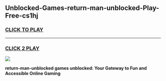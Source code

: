 
## Unblocked-Games-return-man-unblocked-Play-Free-cs1hj
<h3>
<a href="https://premium76.site?title=return-man-unblocked&ref=21A">CLICK TO PLAY</a></h3>
<hr>

<h3>
<a href="https://premium76.site?title=return-man-unblocked&ref=21A">CLICK 2 PLAY</a>
  
</h3>

<a href="https://premium76.site?title=return-man-unblocked&ref=21A"><img src="https://clearcache.store/games.png"></a>


**return-man-unblocked games unblocked: Your Gateway to Fun and Accessible Online Gaming**
